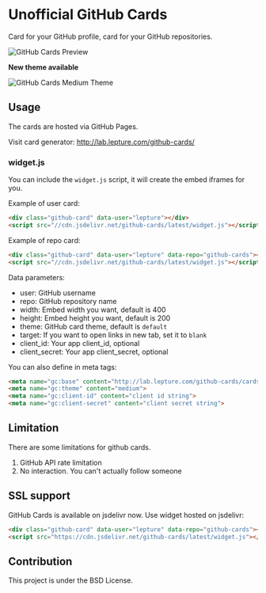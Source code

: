 # Unofficial GitHub Cards

Card for your GitHub profile, card for your GitHub repositories.

![GitHub Cards Preview](https://f.cloud.github.com/assets/290496/1350967/28069848-3716-11e3-8f87-0bef45aff1c4.png)

**New theme available**

![GitHub Cards Medium Theme](https://cloud.githubusercontent.com/assets/290496/5024776/7267e9c8-6b4a-11e4-9513-472b60b955b1.png)


## Usage

The cards are hosted via GitHub Pages.

Visit card generator: http://lab.lepture.com/github-cards/

### widget.js

You can include the `widget.js` script, it will create the embed iframes
for you.

Example of user card:

```html
<div class="github-card" data-user="lepture"></div>
<script src="//cdn.jsdelivr.net/github-cards/latest/widget.js"></script>
```

Example of repo card:

```html
<div class="github-card" data-user="lepture" data-repo="github-cards"></div>
<script src="//cdn.jsdelivr.net/github-cards/latest/widget.js"></script>
```

Data parameters:

- user: GitHub username
- repo: GitHub repository name
- width: Embed width you want, default is 400
- height: Embed height you want, default is 200
- theme: GitHub card theme, default is `default`
- target: If you want to open links in new tab, set it to `blank`
- client_id: Your app client_id, optional
- client_secret: Your app client_secret, optional

You can also define in meta tags:

```html
<meta name="gc:base" content="http://lab.lepture.com/github-cards/cards/">
<meta name="gc:theme" content="medium">
<meta name="gc:client-id" content="client id string">
<meta name="gc:client-secret" content="client secret string">
```

## Limitation

There are some limitations for github cards.

1. GitHub API rate limitation
2. No interaction. You can't actually follow someone

## SSL support

GitHub Cards is available on jsdelivr now. Use widget hosted on jsdelivr:

```html
<div class="github-card" data-user="lepture" data-repo="github-cards"></div>
<script src="https://cdn.jsdelivr.net/github-cards/latest/widget.js"></script>
```

## Contribution

This project is under the BSD License.
